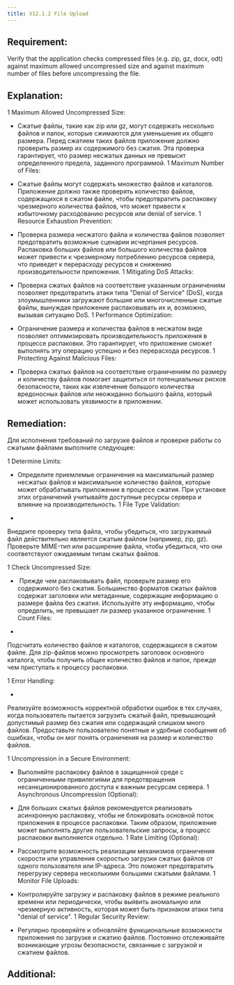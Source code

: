 ```yaml
---
title: V12.1.2 File Upload
---
```




## Requirement:

Verify that the application checks compressed files (e.g. zip, gz, docx, odt) against maximum allowed uncompressed size and against maximum number of files before uncompressing the file.

## Explanation:

1 
Maximum Allowed Uncompressed Size:

  - Сжатые файлы, такие как zip или gz, могут содержать несколько файлов и папок, которые сжимаются для уменьшения их общего размера. Перед сжатием таких файлов приложение должно проверить размер их содержимого без сжатия. Эта проверка гарантирует, что размер несжатых данных не превысит определенного предела, заданного программой.
1 
Maximum Number of Files:

  - Сжатые файлы могут содержать множество файлов и каталогов. Приложение должно также проверять количество файлов, содержащихся в сжатом файле, чтобы предотвратить распаковку чрезмерного количества файлов, что может привести к избыточному расходованию ресурсов или denial of service.
1 
Resource Exhaustion Prevention:

  - Проверка размера несжатого файла и количества файлов позволяет предотвратить возможные сценарии исчерпания ресурсов. Распаковка больших файлов или большого количества файлов может привести к чрезмерному потреблению ресурсов сервера, что приведет к перерасходу ресурсов и снижению производительности приложения.
1 
Mitigating DoS Attacks:

  - Проверка сжатых файлов на соответствие указанным ограничениям позволяет предотвратить атаки типа "Denial of Service" (DoS), когда злоумышленники загружают большие или многочисленные сжатые файлы, вынуждая приложение распаковывать их и, возможно, вызывая ситуацию DoS.
1 
Performance Optimization:

  - Ограничение размера и количества файлов в несжатом виде позволяет оптимизировать производительность приложения в процессе распаковки. Это гарантирует, что приложение сможет выполнять эту операцию успешно и без перерасхода ресурсов.
1 
Protecting Against Malicious Files:

  - Проверка сжатых файлов на соответствие ограничениям по размеру и количеству файлов помогает защититься от потенциальных рисков безопасности, таких как извлечение большого количества вредоносных файлов или неожиданно большого файла, который может использовать уязвимости в приложении.


## Remediation:

Для исполнения требований по загрузке файлов и проверке работы со сжатыми файлами выполните следующее:

1 
Determine Limits:

  - Определите приемлемые ограничения на максимальный размер несжатых файлов и максимальное количество файлов, которые может обрабатывать приложение в процессе сжатия. При установке этих ограничений учитывайте доступные ресурсы сервера и влияние на производительность.
1 
File Type Validation:

  - 
Внедрите проверку типа файла, чтобы убедиться, что загружаемый файл действительно является сжатым файлом (например, zip, gz). Проверьте MIME-тип или расширение файла, чтобы убедиться, что они соответствуют ожидаемым типам сжатых файлов.

1 
Check Uncompressed Size:

  -  Прежде чем распаковывать файл, проверьте размер его содержимого без сжатия. Большинство форматов сжатых файлов содержат заголовки или метаданные, содержащие информацию о размере файла без сжатия. Используйте эту информацию, чтобы определить, не превышает ли размер указанное ограничение.
1 
Count Files:

  - 
Подсчитать количество файлов и каталогов, содержащихся в сжатом файле. Для zip-файлов можно просмотреть заголовок основного каталога, чтобы получить общее количество файлов и папок, прежде чем приступать к процессу распаковки.

1 
Error Handling:

  - 
Реализуйте возможность корректной обработки ошибок в тех случаях, когда пользователь пытается загрузить сжатый файл, превышающий допустимый размер без сжатия или содержащий слишком много файлов. Предоставьте пользователю понятные и удобные сообщения об ошибках, чтобы он мог понять ограничения на размер и количество файлов.

1 
Uncompression in a Secure Environment:

  - Выполняйте распаковку файлов в защищенной среде с ограниченными привилегиями для предотвращения несанкционированного доступа к важным ресурсам сервера.
1 
Asynchronous Uncompression (Optional):

  - Для больших сжатых файлов рекомендуется реализовать асинхронную распаковку, чтобы не блокировать основной поток приложения в процессе распаковки. Таким образом, приложение может выполнять другие пользовательские запросы, а процесс распаковки выполняется отдельно.
1 
Rate Limiting (Optional):

  - Рассмотрите возможность реализации механизмов ограничения скорости или управления скоростью загрузки сжатых файлов от одного пользователя или IP-адреса. Это поможет предотвратить перегрузку сервера несколькими большими сжатыми файлами.
1 
Monitor File Uploads:

  - Контролируйте загрузку и распаковку файлов в режиме реального времени или периодически, чтобы выявить аномальную или чрезмерную активность, которая может быть признаком атаки типа "denial of service".
1 
Regular Security Review:

  - Регулярно проверяйте и обновляйте функциональные возможности приложения по загрузке и сжатию файлов. Постоянно отслеживайте возникающие угрозы безопасности, связанные с загрузкой и сжатием файлов.


## Additional:




